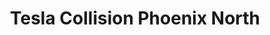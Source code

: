 ---
title: "Tesla Collision Phoenix North"
url: /phoenix/tesla-collision-phoenix-north/
shop: car repair
---